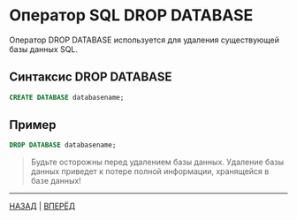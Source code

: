 # Оператор SQL DROP DATABASE

Оператор DROP DATABASE используется для удаления существующей базы данных SQL.

## Синтаксис DROP DATABASE

``` SQL
CREATE DATABASE databasename;
```

## Пример

``` SQL
DROP DATABASE databasename;
```

> Будьте осторожны перед удалением базы данных. Удаление базы данных приведет к потере полной информации, хранящейся в базе данных!

---

[НАЗАД](/SQL_DATABASE/SQL_CREATE_DATABASE.md)  | [ВПЕРЁД](/SQL_DATABASE/SQL_BACKUP_DATABASE.md)


